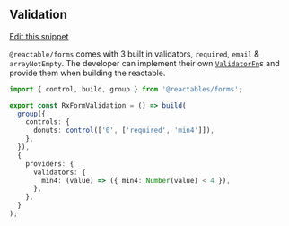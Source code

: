 ## Validation <a name="validation-example"></a>

<a class="mb-3 d-block" href="https://github.com/reactables/reactables/edit/main/docs/src/content/guides/forms/examples/validation/validation.md" target="_blank" rel="noreferrer">
  Edit this snippet <i class="fa fa-edit"></i>
</a>

`@reactable/forms` comes with 3 built in validators, `required`, `email` & `arrayNotEmpty`. The developer can implement their own [`ValidatorFn`](/reactables/references/forms-api#api-validator-fn)s and provide them when building the reactable.

```typescript
import { control, build, group } from '@reactables/forms';

export const RxFormValidation = () => build(
  group({
    controls: {
      donuts: control(['0', ['required', 'min4']]),
    },
  }),
  {
    providers: {
      validators: {
        min4: (value) => ({ min4: Number(value) < 4 }),
      },
    },
  }
);

```
